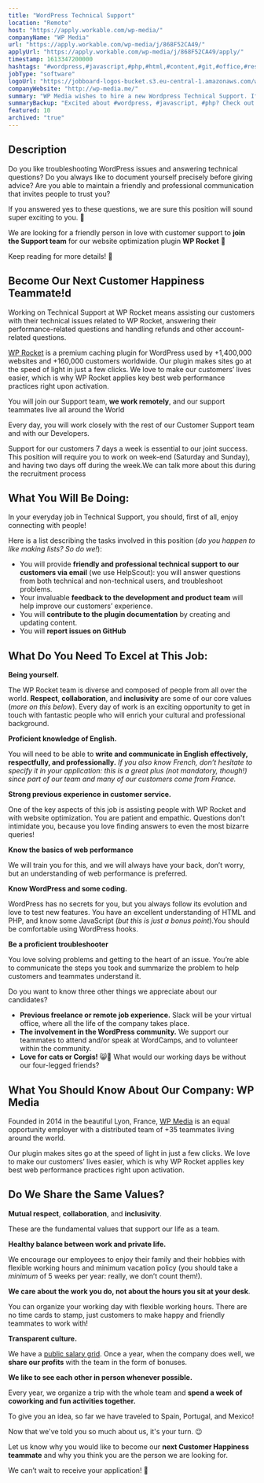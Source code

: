 ```yaml
---
title: "WordPress Technical Support"
location: "Remote"
host: "https://apply.workable.com/wp-media/"
companyName: "WP Media"
url: "https://apply.workable.com/wp-media/j/868F52CA49/"
applyUrl: "https://apply.workable.com/wp-media/j/868F52CA49/apply/"
timestamp: 1613347200000
hashtags: "#wordpress,#javascript,#php,#html,#content,#git,#office,#rest,#optimization,#English"
jobType: "software"
logoUrl: "https://jobboard-logos-bucket.s3.eu-central-1.amazonaws.com/wp-media"
companyWebsite: "http://wp-media.me/"
summary: "WP Media wishes to hire a new Wordpress Technical Support. If you have an excellent understanding of HTML and PHP, and know some JavaScript, consider applying."
summaryBackup: "Excited about #wordpress, #javascript, #php? Check out this job post!"
featured: 10
archived: "true"
---
```


## Description

Do you like troubleshooting WordPress issues and answering technical questions? Do you always like to document yourself precisely before giving advice? Are you able to maintain a friendly and professional communication that invites people to trust you?

If you answered yes to these questions, we are sure this position will sound super exciting to you. 🤩

We are looking for a friendly person in love with customer support to **join the Support team** for our website optimization plugin **WP Rocket** 🚀

Keep reading for more details! 📝

## Become Our Next Customer Happiness Teammate!d

Working on Technical Support at WP Rocket means assisting our customers with their technical issues related to WP Rocket, answering their performance-related questions and handling refunds and other account-related questions.

[WP Rocket](https://wp-rocket.me) is a premium caching plugin for WordPress used by +1,400,000 websites and +160,000 customers worldwide. Our plugin makes sites go at the speed of light in just a few clicks. We love to make our customers’ lives easier, which is why WP Rocket applies key best web performance practices right upon activation.

You will join our Support team, **we work remotely**, and our support teammates live all around the World

Every day, you will work closely with the rest of our Customer Support team and with our Developers.

Support for our customers 7 days a week is essential to our joint success. This position will require you to work on week-end (Saturday and Sunday), and having two days off during the week.We can talk more about this during the recruitment process

## What You Will Be Doing:

In your everyday job in Technical Support, you should, first of all, enjoy connecting with people!

Here is a list describing the tasks involved in this position (_do you happen to like making lists? So do we!_):

*   You will provide **friendly and professional technical support to our customers via email** (we use HelpScout): you will answer questions from both technical and non-technical users, and troubleshoot problems.
*   Your invaluable **feedback to the development and product team** will help improve our customers’ experience.
*   You will **contribute to the plugin documentation** by creating and updating content.
*   You will **report issues on GitHub**

## What Do You Need To Excel at This Job:

**Being yourself.**

The WP Rocket team is diverse and composed of people from all over the world. **Respect**, **collaboration**, and **inclusivity** are some of our core values (_more on this below_). Every day of work is an exciting opportunity to get in touch with fantastic people who will enrich your cultural and professional background.

**Proficient knowledge of English.**

You will need to be able to **write and communicate in English effectively, respectfully, and professionally.** _If you also know French, don’t hesitate to specify it in your application: this is a great plus (not mandatory, though!) since part of our team and many of our customers come from France._

**Strong previous experience in customer service.**

One of the key aspects of this job is assisting people with WP Rocket and with website optimization. You are patient and empathic. Questions don't intimidate you, because you love finding answers to even the most bizarre queries!

**Know the basics of web performance**

We will train you for this, and we will always have your back, don’t worry, but an understanding of web performance is preferred.

**Know WordPress and some coding.**

WordPress has no secrets for you, but you always follow its evolution and love to test new features. You have an excellent understanding of HTML and PHP, and know some JavaScript (_but this is just a bonus point_).You should be comfortable using WordPress hooks.

**Be a proficient troubleshooter**

You love solving problems and getting to the heart of an issue. You’re able to communicate the steps you took and summarize the problem to help customers and teammates understand it.

Do you want to know three other things we appreciate about our candidates?

*   **Previous freelance or remote job experience.** Slack will be your virtual office, where all the life of the company takes place.
*   **The involvement in the WordPress community.** We support our teammates to attend and/or speak at WordCamps, and to volunteer within the community.
*   **Love for cats or Corgis!** 😸🐶 What would our working days be without our four-legged friends?

## What You Should Know About Our Company: WP Media

Founded in 2014 in the beautiful Lyon, France, [WP Media](http://wp-media.me) is an equal opportunity employer with a distributed team of +35 teammates living around the world.

Our plugin makes sites go at the speed of light in just a few clicks. We love to make our customers’ lives easier, which is why WP Rocket applies key best web performance practices right upon activation.

## Do We Share the Same Values?

**Mutual respect**, **collaboration**, and **inclusivity**.

These are the fundamental values that support our life as a team.

**Healthy balance between work and private life.**

We encourage our employees to enjoy their family and their hobbies with flexible working hours and minimum vacation policy (you should take a _minimum_ of 5 weeks per year: really, we don’t count them!).

**We care about the work you do, not about the hours you sit at your desk**.

You can organize your working day with flexible working hours. There are no time cards to stamp, just customers to make happy and friendly teammates to work with!

**Transparent culture.**

We have a [public salary grid](https://wp-rocket.me/blog/our-salary-grid-is-now-public/). Once a year, when the company does well, we **share our profits** with the team in the form of bonuses.

**We like to see each other in person whenever possible.**

Every year, we organize a trip with the whole team and **spend a week of coworking and fun activities together.**

To give you an idea, so far we have traveled to Spain, Portugal, and Mexico!

Now that we've told you so much about us, it's your turn. 😉

Let us know why you would like to become our **next Customer Happiness teammate** and why you think you are the person we are looking for.

We can’t wait to receive your application! 🌟

